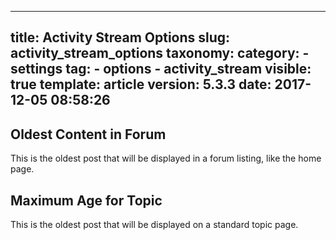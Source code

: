 
---
title: Activity Stream Options
slug: activity_stream_options
taxonomy:
    category:
        - settings
    tag:
        - options
        - activity_stream
visible: true
template: article
version: 5.3.3
date: 2017-12-05 08:58:26
---

## Oldest Content in Forum
This is the oldest post that will be displayed in a forum listing, like the home page.

## Maximum Age for Topic
This is the oldest post that will be displayed on a standard topic page.



